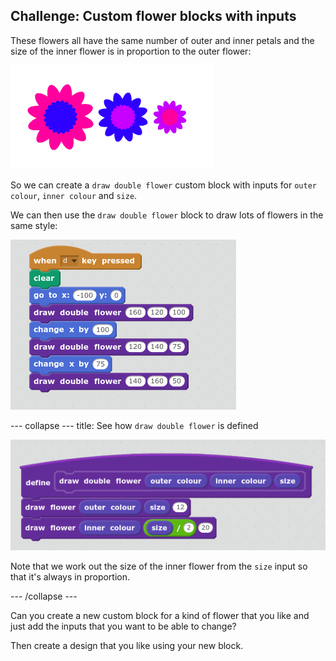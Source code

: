 ## Challenge: Custom flower blocks with inputs

These flowers all have the same number of outer and inner petals and the size of the inner flower is in proportion to the outer flower: 
 
![screenshot](images/flower-double-flowers.png)

So we can create a `draw double flower` custom block with inputs for `outer colour`, `inner colour` and `size`.

We can then use the `draw double flower` block to draw lots of flowers in the same style:
 
![screenshot](images/flower-double-use.png)

--- collapse ---
title: See how `draw double flower` is defined

![screenshot](images/flower-double-code.png)

Note that we work out the size of the inner flower from the `size` input so that it's always in proportion. 

--- /collapse ---

Can you create a new custom block for a kind of flower that you like and just add the inputs that you want to be able to change? 

Then create a design that you like using your new block. 




